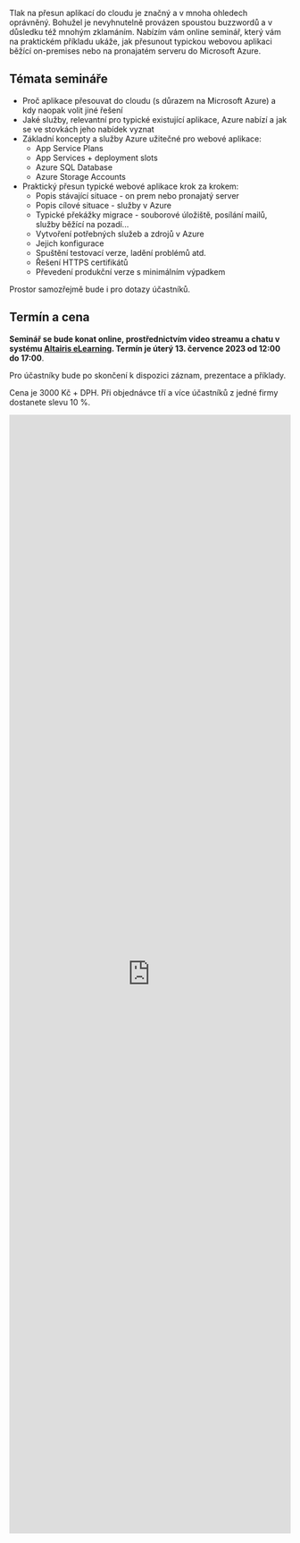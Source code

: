 <!-- dcterms:title = Aplikace v cloudu, nohy na zemi - pozvánka na online seminář -->
<!-- dcterms:abstract = Tlak na přesun aplikací do cloudu je značný a v mnoha ohledech oprávněný. Bohužel je nevyhnutelně provázen spoustou buzzwordů a v důsledku též mnohým zklamáním. Nabízím vám online seminář, který vám na praktickém příkladu ukáže, jak přesunout typickou webovou aplikaci běžící on-premises nebo na pronajatém serveru do Microsoft Azure. -->
<!-- dcterms:creator = Michal Altair Valášek -->
<!-- x4w:coverUrl = /cover-pictures/20230528-cloud.jpg -->
<!-- x4w:pictureUrl = /perex-pictures/20230528-cloud.jpg -->
<!-- x4w:pictureWidth = 150 -->
<!-- x4w:pictureHeight = 150 -->
<!-- x4w:category = Akce a události -->
<!-- x4w:category = IT -->
<!-- dcterms:date = 2023-05-28 -->

Tlak na přesun aplikací do cloudu je značný a v mnoha ohledech oprávněný. Bohužel je nevyhnutelně provázen spoustou buzzwordů a v důsledku též mnohým zklamáním. Nabízím vám online seminář, který vám na praktickém příkladu ukáže, jak přesunout typickou webovou aplikaci běžící on-premises nebo na pronajatém serveru do Microsoft Azure.

## Témata semináře

* Proč aplikace přesouvat do cloudu (s důrazem na Microsoft Azure) a kdy naopak volit jiné řešení
* Jaké služby, relevantní pro typické existující aplikace, Azure nabízí a jak se ve stovkách jeho nabídek vyznat
* Základní koncepty a služby Azure užitečné pro webové aplikace:
    * App Service Plans
    * App Services + deployment slots
    * Azure SQL Database
    * Azure Storage Accounts
* Praktický přesun typické webové aplikace krok za krokem:
    * Popis stávající situace - on prem nebo pronajatý server
    * Popis cílové situace - služby v Azure
    * Typické překážky migrace - souborové úložiště, posílání mailů, služby běžící na pozadí...
    * Vytvoření potřebných služeb a zdrojů v Azure
    * Jejich konfigurace
    * Spuštění testovací verze, ladění problémů atd.
    * Řešení HTTPS certifikátů
    * Převedení produkční verze s minimálním výpadkem

Prostor samozřejmě bude i pro dotazy účastníků.

## Termín a cena

**Seminář se bude konat online, prostřednictvím video streamu a chatu v systému [Altairis eLearning](https://elearning.altairis.cz/). Termín je úterý 13. července 2023 od 12:00 do 17:00**. 

Pro účastníky bude po skončení k dispozici záznam, prezentace a příklady.

Cena je 3000 Kč + DPH. Při objednávce tří a více účastníků z jedné firmy dostanete slevu 10 %.

<iframe width="100%" height="2000px" src="https://forms.office.com/Pages/ResponsePage.aspx?id=DQSIkWdsW0yxEjajBLZtrQAAAAAAAAAAAANAAaGd_xhUMlFXQlVBN0xHSEw3V0RZVVFXNktRTTQzQi4u&embed=true" frameborder="0" marginwidth="0" marginheight="0" style="border: none; max-width:100%; max-height:100vh" allowfullscreen webkitallowfullscreen mozallowfullscreen msallowfullscreen> </iframe>
